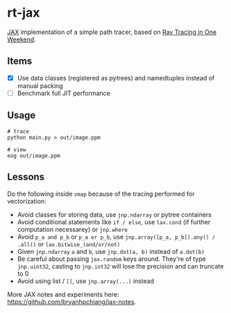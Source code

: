 # rt-jax

[JAX](https://github.com/google/jax) implementation of a simple path tracer, based on [Ray Tracing in One Weekend](https://raytracing.github.io/books/RayTracingInOneWeekend.html).

## Items

- [x] Use data classes (registered as pytrees) and namedtuples instead of manual packing
- [ ] Benchmark full JIT performance

## Usage

```
# trace
python main.py > out/image.ppm

# view
eog out/image.ppm
```

## Lessons

Do the following inside `vmap` because of the tracing performed for vectorization:

- Avoid classes for storing data, use `jnp.ndarray` or pytree containers
- Avoid conditional statements like `if / else`, use `lax.cond` (if further computation necessarey) or `jnp.where`
- Avoid `p_a and p_b` or `p_a or p_b`, use `jnp.array([p_a, p_b]).any() / .all()` or `lax.bitwise_(and/or/not)`
- Given `jnp.ndarray` `a` and `b`, use `jnp.dot(a, b)` instead of `a.dot(b)`
- Be careful about passing `jax.random` keys around. They're of type `jnp.uint32`, casting to `jnp.int32` will lose the precision and can truncate to 0
- Avoid using list / `[]`, use `jnp.array(...)` instead

More JAX notes and experiments here: https://github.com/bryanhpchiang/jax-notes.
